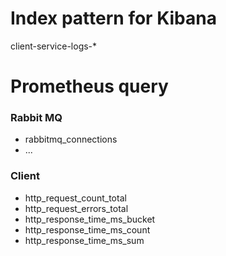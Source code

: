 # Index pattern for Kibana      
client-service-logs-*  
# Prometheus query  
### Rabbit MQ  
  - rabbitmq_connections  
  - ...  
### Client  
  - http_request_count_total
  - http_request_errors_total
  - http_response_time_ms_bucket
  - http_response_time_ms_count
  - http_response_time_ms_sum  
